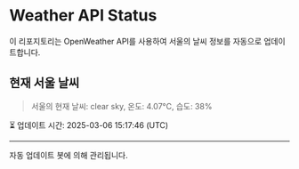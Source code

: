
# Weather API Status

이 리포지토리는 OpenWeather API를 사용하여 서울의 날씨 정보를 자동으로 업데이트합니다.

## 현재 서울 날씨
> 서울의 현재 날씨: clear sky, 온도: 4.07°C, 습도: 38%

⏳ 업데이트 시간: 2025-03-06 15:17:46 (UTC)

---
자동 업데이트 봇에 의해 관리됩니다.

